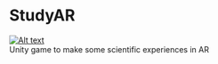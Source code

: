 # StudyAR
[![Alt text](https://img.shields.io/github/v/release/studyar-app/StudyAR)](https://github.com/studyar-app/StudyAR/releases/latest/download/studyar.apk)  
Unity game to make some scientific experiences in AR
